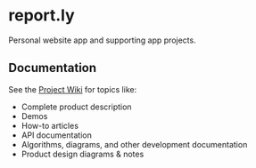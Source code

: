 # report.ly
Personal website app and supporting app projects.

## Documentation
See the [Project Wiki](https://markpthomas.github.io/wiki/Report.ly_655729.html) for topics like:
- Complete product description
- Demos
- How-to articles
- API documentation
- Algorithms, diagrams, and other development documentation
- Product design diagrams & notes